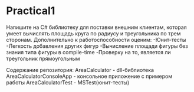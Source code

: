 # Practical1
Напишите на C# библиотеку для поставки внешним клиентам, которая умеет вычислять площадь круга по радиусу и треугольника по трем сторонам. Дополнительно к работоспособности оценим:
-Юнит-тесты
-Легкость добавления других фигур
-Вычисление площади фигуры без знания типа фигуры в compile-time
-Проверку на то, является ли треугольник прямоугольным

Содержание репозитория:
AreaCalculator - dll-библиотека
AreaCalculatorConsoleApp - консольное приложение с примером работы
AreaCalculatorTest - MSTest(юнит-тесты) 

